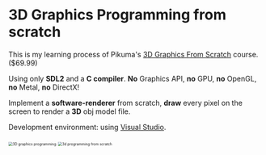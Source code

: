 # 3D Graphics Programming from scratch

This is my learning process of Pikuma's [3D Graphics From Scratch](https://pikuma.com/courses/learn-3d-computer-graphics-programming) course.  ($69.99)

Using only **SDL2** and a **C compiler**. **No** Graphics API, **no** GPU, **no** OpenGL, **no** Metal, **no** DirectX!

Implement a **software-renderer** from scratch, **draw** every pixel on the screen to render a **3D** obj model file.

Development environment: using [Visual Studio](https://visualstudio.microsoft.com).


<img src="https://pikuma.com/images/courses/3dgraphics/box.png" alt="3D graphics programming" style="zoom:50%;" />

<img src="https://pikuma.com/images/courses/3dgraphics/f-22.gif" alt="3d programming from scratch" style="zoom:50%;" />